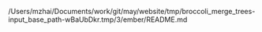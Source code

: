 /Users/mzhai/Documents/work/git/may/website/tmp/broccoli_merge_trees-input_base_path-wBaUbDkr.tmp/3/ember/README.md
